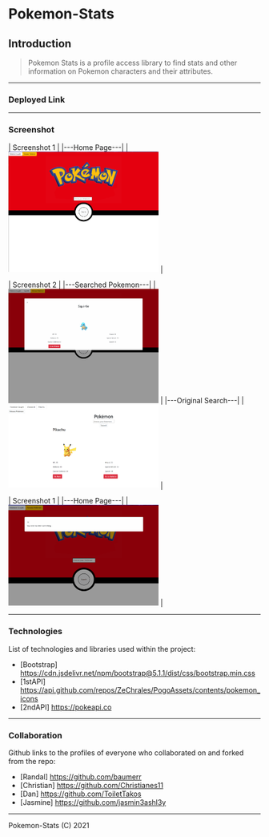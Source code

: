 # Pokemon-Stats

## Introduction
>
>Pokemon Stats is a profile access library to find stats and other information on Pokemon characters and their attributes. 
-----
### Deployed Link
>
--------------------
### Screenshot
>
| Screenshot 1 |
|---Home Page---|
| <img src="style/images/Pokemon-stats-home.png" width="300"> |

| Screenshot 2 |
|---Searched Pokemon---|
| <img src="style/images/searched-pokemon.png" width="300"> |
|---Original Search---|
| <img src="style/images/Pokemon_screenshot.PNG" width="300"> |

| Screenshot 1 |
|---Home Page---|
| <img src="style/images/error-popup.png" width="300"> |

-----
### Technologies
>
List of technologies and libraries used within the project:
- [Bootstrap] https://cdn.jsdelivr.net/npm/bootstrap@5.1.1/dist/css/bootstrap.min.css
- [1stAPI] https://api.github.com/repos/ZeChrales/PogoAssets/contents/pokemon_icons
- [2ndAPI] https://pokeapi.co
-----
### Collaboration
>
Github links to the profiles of everyone who collaborated on and forked from the repo:
- [Randal] https://github.com/baumerr
- [Christian] https://github.com/Christianes11
- [Dan] https://github.com/ToiletTakos
- [Jasmine] https://github.com/jasmin3ashl3y

***
Pokemon-Stats (C) 2021
